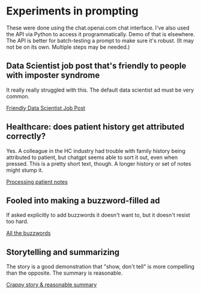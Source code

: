 # Experiments in prompting

These were done using the chat.openai.com chat interface. 
I've also used the API via Python to access it programmatically. Demo of that is elsewhere.
The API is better for batch-testing a prompt to make sure it's robust. (It may not be on its own. 
Multiple steps may be needed.)

## Data Scientist job post that's friendly to people with imposter syndrome

It really really struggled with this. The default data scientist ad must be very common.

[Friendly Data Scientist Job Post](https://chat.openai.com/share/99aa12f4-98c9-429f-b7dc-9abe2221585e)

## Healthcare: does patient history get attributed correctly?

Yes. A colleague in the HC industry had trouble with family history being attributed to patient, but chatgpt seems 
able to sort it out, even when pressed. This is a pretty short text, though. A longer history or set of notes might stump it. 

[Processing patient notes](https://chat.openai.com/share/ecaf82cf-1042-498d-99d5-b8a48cf97506)

## Fooled into making a buzzword-filled ad
If asked explicitly to add buzzwords it doesn't want to, but it doesn't resist too hard.

[All the buzzwords](https://chat.openai.com/share/f563eb68-15f0-4175-9436-f03402423d22)

## Storytelling and summarizing

The story is a good demonstration that "show, don't tell" is more compelling than the opposite. 
The summary is reasonable. 

[Crappy story & reasonable summary](https://chat.openai.com/share/5068d5d3-b091-4521-9676-e7c2f92b4a39)

